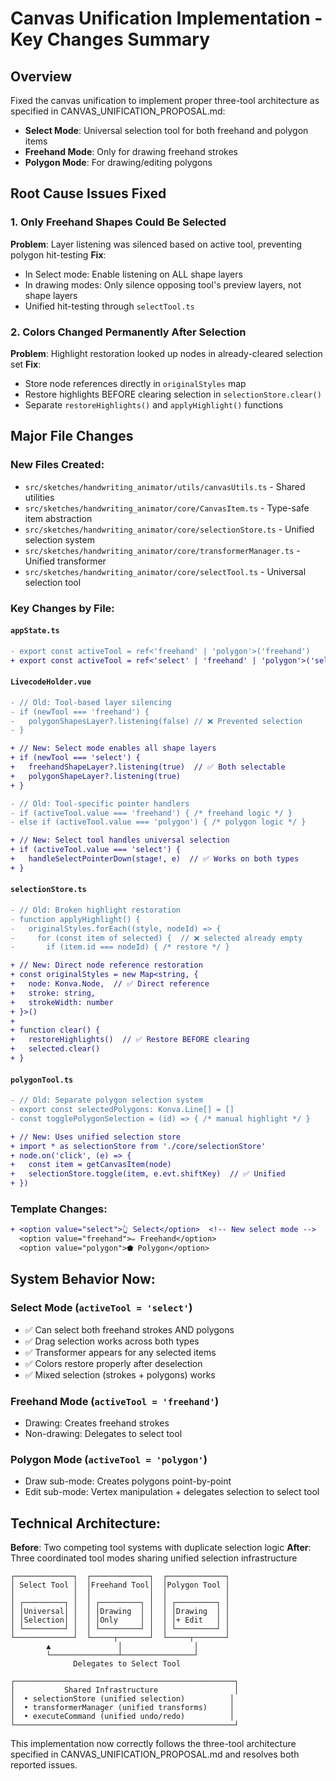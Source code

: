 # Canvas Unification Implementation - Key Changes Summary

## Overview
Fixed the canvas unification to implement proper three-tool architecture as specified in CANVAS_UNIFICATION_PROPOSAL.md:
- **Select Mode**: Universal selection tool for both freehand and polygon items
- **Freehand Mode**: Only for drawing freehand strokes  
- **Polygon Mode**: For drawing/editing polygons

## Root Cause Issues Fixed

### 1. **Only Freehand Shapes Could Be Selected**
**Problem**: Layer listening was silenced based on active tool, preventing polygon hit-testing
**Fix**: 
- In Select mode: Enable listening on ALL shape layers
- In drawing modes: Only silence opposing tool's preview layers, not shape layers
- Unified hit-testing through `selectTool.ts`

### 2. **Colors Changed Permanently After Selection** 
**Problem**: Highlight restoration looked up nodes in already-cleared selection set
**Fix**:
- Store node references directly in `originalStyles` map
- Restore highlights BEFORE clearing selection in `selectionStore.clear()`
- Separate `restoreHighlights()` and `applyHighlight()` functions

## Major File Changes

### New Files Created:
- `src/sketches/handwriting_animator/utils/canvasUtils.ts` - Shared utilities
- `src/sketches/handwriting_animator/core/CanvasItem.ts` - Type-safe item abstraction
- `src/sketches/handwriting_animator/core/selectionStore.ts` - Unified selection system
- `src/sketches/handwriting_animator/core/transformerManager.ts` - Unified transformer  
- `src/sketches/handwriting_animator/core/selectTool.ts` - Universal selection tool

### Key Changes by File:

#### `appState.ts`
```diff
- export const activeTool = ref<'freehand' | 'polygon'>('freehand')
+ export const activeTool = ref<'select' | 'freehand' | 'polygon'>('select')
```

#### `LivecodeHolder.vue`
```diff
- // Old: Tool-based layer silencing  
- if (newTool === 'freehand') {
-   polygonShapesLayer?.listening(false) // ❌ Prevented selection
- }

+ // New: Select mode enables all shape layers
+ if (newTool === 'select') {
+   freehandShapeLayer?.listening(true)  // ✅ Both selectable
+   polygonShapeLayer?.listening(true)   
+ }

- // Old: Tool-specific pointer handlers
- if (activeTool.value === 'freehand') { /* freehand logic */ }
- else if (activeTool.value === 'polygon') { /* polygon logic */ }

+ // New: Select tool handles universal selection  
+ if (activeTool.value === 'select') {
+   handleSelectPointerDown(stage!, e)  // ✅ Works on both types
+ }
```

#### `selectionStore.ts` 
```diff
- // Old: Broken highlight restoration
- function applyHighlight() {
-   originalStyles.forEach((style, nodeId) => {
-     for (const item of selected) {  // ❌ selected already empty
-       if (item.id === nodeId) { /* restore */ }

+ // New: Direct node reference restoration  
+ const originalStyles = new Map<string, { 
+   node: Konva.Node,  // ✅ Direct reference
+   stroke: string, 
+   strokeWidth: number 
+ }>()
+ 
+ function clear() {
+   restoreHighlights()  // ✅ Restore BEFORE clearing
+   selected.clear()
+ }
```

#### `polygonTool.ts`
```diff
- // Old: Separate polygon selection system
- export const selectedPolygons: Konva.Line[] = []
- const togglePolygonSelection = (id) => { /* manual highlight */ }

+ // New: Uses unified selection store
+ import * as selectionStore from './core/selectionStore'
+ node.on('click', (e) => {
+   const item = getCanvasItem(node)
+   selectionStore.toggle(item, e.evt.shiftKey)  // ✅ Unified
+ })
```

### Template Changes:
```diff
+ <option value="select">👆 Select</option>  <!-- New select mode -->
  <option value="freehand">✏️ Freehand</option>
  <option value="polygon">⬟ Polygon</option>
```

## System Behavior Now:

### Select Mode (`activeTool = 'select'`)
- ✅ Can select both freehand strokes AND polygons  
- ✅ Drag selection works across both types
- ✅ Transformer appears for any selected items
- ✅ Colors restore properly after deselection
- ✅ Mixed selection (strokes + polygons) works

### Freehand Mode (`activeTool = 'freehand'`)  
- Drawing: Creates freehand strokes
- Non-drawing: Delegates to select tool

### Polygon Mode (`activeTool = 'polygon'`)
- Draw sub-mode: Creates polygons point-by-point
- Edit sub-mode: Vertex manipulation + delegates selection to select tool

## Technical Architecture:

**Before**: Two competing tool systems with duplicate selection logic
**After**: Three coordinated tool modes sharing unified selection infrastructure

```
┌─────────────┐  ┌─────────────┐  ┌─────────────┐
│ Select Tool │  │Freehand Tool│  │Polygon Tool │ 
│             │  │             │  │             │
│ ┌─────────┐ │  │ ┌─────────┐ │  │ ┌─────────┐ │
│ │Universal│ │  │ │Drawing  │ │  │ │Drawing  │ │
│ │Selection│ │  │ │Only     │ │  │ │+ Edit   │ │
│ └─────────┘ │  │ └─────────┘ │  │ └─────────┘ │
└─────────────┘  └─────┬───────┘  └─────┬───────┘
        ▲               │                │
        └───────────────┴────────────────┘
              Delegates to Select Tool
                                        
┌─────────────────────────────────────────────────┐
│           Shared Infrastructure                 │
│  • selectionStore (unified selection)          │
│  • transformerManager (unified transforms)     │  
│  • executeCommand (unified undo/redo)          │
└─────────────────────────────────────────────────┘
```

This implementation now correctly follows the three-tool architecture specified in CANVAS_UNIFICATION_PROPOSAL.md and resolves both reported issues.
